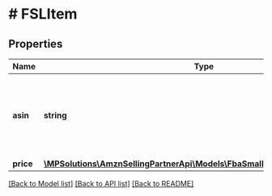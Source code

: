 # # FSLItem

## Properties

Name | Type | Description | Notes
------------ | ------------- | ------------- | -------------
**asin** | **string** | The Amazon Standard Identification Number (ASIN) value used to identify the item. |
**price** | [**\MPSolutions\AmznSellingPartnerApi\Models\FbaSmallAndLight\FSLMoneyType**](FSLMoneyType.md) |  |

[[Back to Model list]](../../README.md#models) [[Back to API list]](../../README.md#endpoints) [[Back to README]](../../README.md)
